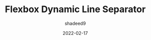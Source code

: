 ---
author: shadeed9
date: 2022-02-17
tags:
  - css
target_url: https://ishadeed.com/article/flexbox-separator/
title: Flexbox Dynamic Line Separator
---